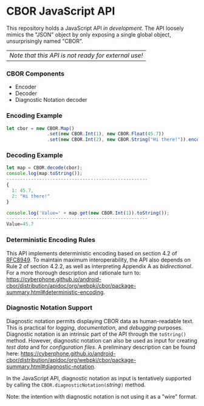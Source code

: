 # CBOR JavaScript API

This repository holds a JavaScript API _in development_.  The API
loosely mimics the "JSON" object by only exposing a single global object,
unsurprisingly named "CBOR".

<table align='center'><tr><td><i>Note that this API is not ready for external use!</i></td></tr></table>

### CBOR Components
- Encoder
- Decoder
- Diagnostic Notation decoder

### Encoding Example

```javascript
let cbor = new CBOR.Map()
               .set(new CBOR.Int(1), new CBOR.Float(45.7))
               .set(new CBOR.Int(2), new CBOR.String("Hi there!")).encode();
```

### Decoding Example

```javascript
let map = CBOR.decode(cbor);
console.log(map.toString());
----------------------------------------------------
{
  1: 45.7,
  2: "Hi there!"
}

console.log('Value=' + map.get(new CBOR.Int(1)).toString());
----------------------------------------------------
Value=45.7
```

### Deterministic Encoding Rules

This API implements deterministic encoding based on section 4.2 of [RFC8949](https://www.rfc-editor.org/rfc/rfc8949.html).
To maintain maximum interoperability, the API also depends on Rule&nbsp;2 of section 4.2.2, as well as interpreting Appendix&nbsp;A as
_bidirectional_.  For a more thorough description and rationale turn to: https://cyberphone.github.io/android-cbor/distribution/apidoc/org/webpki/cbor/package-summary.html#deterministic-encoding.

### Diagnostic Notation Support

Diagnostic notation permits displaying CBOR data as human-readable text.  This is practical for _logging_,
_documentation_, and _debugging_ purposes.  Diagnostic notation is an intrinsic part of the API through the `toString()` method.
However, diagnostic notation can also be used as input for creating _test data_ and for
_configuration files_.  A preliminary description can be found here: https://cyberphone.github.io/android-cbor/distribution/apidoc/org/webpki/cbor/package-summary.html#diagnostic-notation.

In the JavaScript API, diagnostic notation as input is tentatively supported by calling
the `CBOR.diagnosticNotation(`_string_`)` method.

Note: the intention with diagnostic notation is not using it as a "wire" format.
